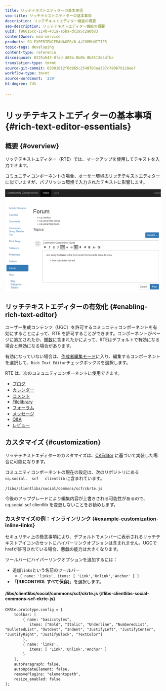 ```yaml
---
title: リッチテキストエディターの基本事項
seo-title: リッチテキストエディターの基本事項
description: リッチテキストエディター機能の概要
seo-description: リッチテキストエディター機能の概要
uuid: f96015cc-114b-431a-a5ba-dc195c2a0b83
contentOwner: msm-service
products: SG_EXPERIENCEMANAGER/6.4/COMMUNITIES
topic-tags: developing
content-type: reference
discoiquuid: 0225a543-0fad-488b-8b0b-8b3512d44fbe
translation-type: tm+mt
source-git-commit: 63001012f0d865c2548703ea387c780679128ee7
workflow-type: tm+mt
source-wordcount: '239'
ht-degree: 74%

---
```



# リッチテキストエディターの基本事項  {#rich-text-editor-essentials}

## 概要 {#overview}

リッチテキストエディター（RTE）では、マークアップを使用してテキストを入力できます。

コミュニティコンポーネントの場合、[オーサー環境のリッチテキストエディター](../../help/sites-authoring/rich-text-editor.md)に似ていますが、パブリッシュ環境で入力されたテキストに影響します。

![chlimage_1-410](assets/chlimage_1-410.png)

## リッチテキストエディターの有効化 {#enabling-rich-text-editor}

ユーザー生成コンテンツ（UGC）を許可するコミュニティコンポーネントを有効にすることによって、RTE を許可することができます。コンポーネントがページに追加されたか、[関数](functions.md)に含まれたかによって、RTEはデフォルトで有効になる場合と無効になる場合があります。

有効になっていない場合は、[作成者編集モード](sites-console.md#authoring-site-content)に入り、編集するコンポーネントを選択して、`Rich Text Editor`チェックボックスを選択します。

RTE は、次のコミュニティコンポーネントに使用できます。

* [ブログ](blog-feature.md)
* [カレンダー](calendar.md)
* [コメント](comments.md)
* [Filelibrary](file-library.md)
* [フォーラム](forum.md)
* [メッセージ](configure-messaging.md)
* [Q&amp;A](working-with-qna.md)
* [レビュー](reviews.md)

## カスタマイズ {#customization}

リッチテキストエディターのカスタマイズは、[CKEditor](https://www.ckeditor.com/) に基づいて実装した場合に可能になります。

コミュニティコンポーネントの現在の設定は、次のリポジトリにある `cq.social.  scf   clientlib` に含まれています。

`/libs/clientlibs/social/commons/scf/ckrte.js`

今後のアップグレードにより編集内容が上書きされる可能性があるので、cq.social.scf clientlib を変更しないことをお勧めします。

### カスタマイズの例：インラインリンク {#example-customization-inline-links}

セキュリティ上の懸念事項により、デフォルトでメンバーに表示されるリッチテキストアイコンのセットにハイパーリンクオプションは含まれません。UGCでhrefが許可されている場合、悪戯の能力は大きくなります。

ツールバーにハイパーリンクオプションを追加するには：

* 追加`links`という名前のツールバー
   * `{ name: 'links', items: [ 'Link','Unlink','Anchor' ] }`
* 「**[!UICONTROL すべて保存]**」を選択します。

#### /libs/clientlibs/social/commons/scf/ckrte.js {#libs-clientlibs-social-commons-scf-ckrte-js}

```
CKRte.prototype.config = {
    toolbar: [
        { name: "basicstyles",
           items: ["Bold", "Italic", "Underline", "NumberedList", "BulletedList", "Outdent", "Indent", "JustifyLeft", "JustifyCenter", "JustifyRight", "JustifyBlock", "TextColor"]
        },
        { name: 'links', 
           items: [ 'Link','Unlink','Anchor' ] 
        }
    ],
    autoParagraph: false,
    autoUpdateElement: false,
    removePlugins: "elementspath",
    resize_enabled: false
};
```

